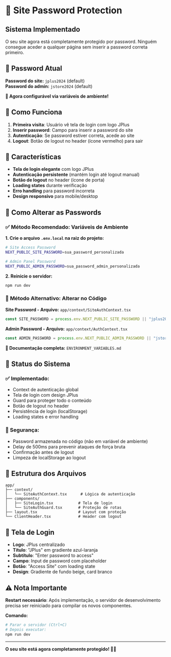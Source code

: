 # 🔐 Site Password Protection

## Sistema Implementado

O seu site agora está completamente protegido por password. Ninguém consegue aceder a qualquer página sem inserir a password correta primeiro.

## 🔑 Password Atual

**Password do site:** `jplus2024` (default)  
**Password do admin:** `jstore2024` (default)

**🔄 Agora configurável via variáveis de ambiente!**

## 🎯 Como Funciona

1. **Primeira visita**: Usuário vê tela de login com logo JPlus
2. **Inserir password**: Campo para inserir a password do site
3. **Autenticação**: Se password estiver correta, acede ao site
4. **Logout**: Botão de logout no header (ícone vermelho) para sair

## 📱 Características

- **Tela de login elegante** com logo JPlus
- **Autenticação persistente** (mantém login até logout manual)
- **Botão de logout** no header (ícone de porta)
- **Loading states** durante verificação
- **Erro handling** para password incorreta
- **Design responsivo** para mobile/desktop

## 🔧 Como Alterar as Passwords

### ✅ **Método Recomendado: Variáveis de Ambiente**

**1. Crie o arquivo `.env.local` na raiz do projeto:**
```bash
# Site Access Password
NEXT_PUBLIC_SITE_PASSWORD=sua_password_personalizada

# Admin Panel Password  
NEXT_PUBLIC_ADMIN_PASSWORD=sua_password_admin_personalizada
```

**2. Reinicie o servidor:**
```bash
npm run dev
```

### 🔧 **Método Alternativo: Alterar no Código**

**Site Password - Arquivo:** `app/context/SiteAuthContext.tsx`
```typescript
const SITE_PASSWORD = process.env.NEXT_PUBLIC_SITE_PASSWORD || "jplus2024";
```

**Admin Password - Arquivo:** `app/context/AuthContext.tsx`
```typescript
const ADMIN_PASSWORD = process.env.NEXT_PUBLIC_ADMIN_PASSWORD || "jstore2024";
```

**📖 Documentação completa:** `ENVIRONMENT_VARIABLES.md`

## 🚀 Status do Sistema

### ✅ Implementado:
- Context de autenticação global
- Tela de login com design JPlus
- Guard para proteger todo o conteúdo
- Botão de logout no header
- Persistência de login (localStorage)
- Loading states e error handling

### 🔐 Segurança:
- Password armazenada no código (não em variável de ambiente)
- Delay de 500ms para prevenir ataques de força bruta
- Confirmação antes de logout
- Limpeza de localStorage ao logout

## 📖 Estrutura dos Arquivos

```
app/
├── context/
│   └── SiteAuthContext.tsx      # Lógica de autenticação
├── components/
│   ├── SiteLogin.tsx           # Tela de login
│   └── SiteAuthGuard.tsx       # Proteção de rotas
├── layout.tsx                  # Layout com proteção
└── ClientHeader.tsx            # Header com logout
```

## 🎨 Tela de Login

- **Logo**: JPlus centralizado
- **Título**: "JPlus" em gradiente azul-laranja
- **Subtítulo**: "Enter password to access"
- **Campo**: Input de password com placeholder
- **Botão**: "Access Site" com loading state
- **Design**: Gradiente de fundo beige, card branco

## ⚠️ Nota Importante

**Restart necessário**: Após implementação, o servidor de desenvolvimento precisa ser reiniciado para compilar os novos componentes.

**Comando:**
```bash
# Parar o servidor (Ctrl+C)
# Depois executar:
npm run dev
```

---

**O seu site está agora completamente protegido! 🔐✨**
